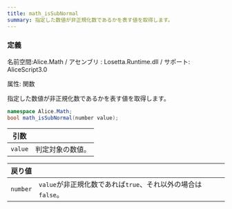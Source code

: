 ```yaml
---
title: math_isSubNormal
summary: 指定した数値が非正規化数であるかを表す値を取得します。
---
```


### 定義
名前空間:Alice.Math / アセンブリ : Losetta.Runtime.dll / サポート: AliceScript3.0

属性: 関数

指定した数値が非正規化数であるかを表す値を取得します。

```cs title="AliceScript"
namespace Alice.Math;
bool math_isSubNormal(number value);
```

|引数| |
|-|-|
|`value`|判定対象の数値。|

|戻り値| |
|-|-|
|`number`|`value`が非正規化数であれば`true`、それ以外の場合は`false`。|
